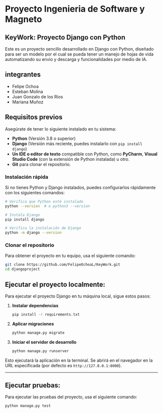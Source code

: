 # Proyecto Ingenieria de Software y Magneto

## KeyWork: Proyecto Django con Python

Este es un proyecto sencillo desarrollado en Django con Python, diseñado para ser un modelo por el cual se pueda tener un manejo de hojas de vida automatizando su envio y descarga 
y funcionalidades por medio de IA.

## integrantes

- Felipe Ochoa
- Esteban Molina
- Juan Gonzalo de los Rios
- Mariana Muñoz

## Requisitos previos

Asegúrate de tener lo siguiente instalado en tu sistema:

- **Python** (Versión 3.8 o superior)
- **Django** (Versión más reciente, puedes instalarlo con `pip install django`)
- **Un IDE o editor de texto** compatible con Python, como **PyCharm**, **Visual Studio Code** (con la extensión de Python instalada) u otro.
- **Git** para clonar el repositorio.

### Instalación rápida
Si no tienes Python y Django instalados, puedes configurarlos rápidamente con los siguientes comandos:

```sh
# Verifica que Python esté instalado
python --version  # o python3 --version

# Instala Django
pip install django

# Verifica la instalación de Django
python -m django --version
```

### Clonar el repositorio

Para obtener el proyecto en tu equipo, usa el siguiente comando:

```sh
git clone https://github.com/FelipeOchoaL/KeyWork.git
cd djangoproject
```
## Ejecutar el proyecto localmente:
Para ejecutar el proyecto Django en tu máquina local, sigue estos pasos:

1. **Instalar dependencias**
   ```sh
   pip install -r requirements.txt
   ```

2. **Aplicar migraciones**
   ```sh
   python manage.py migrate
   ```

3. **Iniciar el servidor de desarrollo**
   ```sh
   python manage.py runserver
   ```

Esto ejecutará la aplicación en la terminal. Se abrirá en el navegador en la URL especificada (por defecto es `http://127.0.0.1:8000`).

---

## Ejecutar pruebas:
Para ejecutar las pruebas del proyecto, usa el siguiente comando:
```sh
python manage.py test
```
